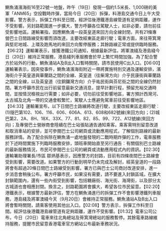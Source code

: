 鰂魚涌濱海街16至22號一地盤，昨午（19日）發現一個約1.5米長、1,000磅的美軍「ANM65」空投戰時炸彈，當局今日（20日）拆彈，料港島交通今日上午大受影響。警方表示，拆彈工作料至日間，經評估後港鐵港島線管道有足夠距離，運作不受影響。另封路範圍進一步擴大，警方呼籲各位駕駛人士，如非必要，請勿前往受影響地區。運輸署指，因應鰂魚涌一段英皇道來回方向全線封閉，共有21條專營巴士日間路線受影響而須改道，主要改經東區走廊行駛；電車方面，來往筲箕灣與堅尼地城、上環及跑馬地的來回方向暫停服務；其餘路線正常或提供臨時服務。【06:23】運輸署表示，接獲港鐵公司通知，根據最新評估，將軍澳綫及港島綫今日（20日）維持正常服務，港島綫列車服務會於早上繁忙時間加強。為了配合警方於站外的行動，鰂魚涌站A及B出入口暫時關閉，請市民使用C出入口。【06:00】運輸署表示，因突發事件，鰂魚涌濱海街附近一帶將實施特別交通及運輸安排，濱海街介乎英皇道與華蘭路之間的全線、英皇道（往柴灣方向）介乎民康街與華蘭路之間的全線，以及英皇道（往銅鑼灣方向）介乎祐民街與芬尼街之間的全線仍然封閉。署方呼籲市民在出行前留意最新交通消息，提早計劃行程，預留充裕交通時間，並按情況檢視出行需要；如非必要，切勿前往受影響地區，署方預計西灣河、太古城及北角一帶的交通會較繁忙，駕駛人士應避免駕車前往受影響地區。【04:33】運輸署宣布，以下日間巴士路線將改道行駛，主要改經東區走廊行駛︰(1)隧巴第102、106、116、606、606A、613、608和682號線(來回方向)；(2)城巴第2、2A、8H、18X、33X、77、81、82、85、99、722、A12號線(來回方向)；及專營巴士營辦商會陸續在巴士站張貼通告通知乘客。乘客需特別留意改道和取消車站的安排，並可參閱巴士公司網頁或流動應用程式，了解個別路線的最新服務詳情。為了配合拆除在鰂魚涌一處地盤發現的二戰時期炸彈的工作，電車服務於下述時間實施下列臨時服務安排，頭班車開始直至另行通告︰有關個別巴士路線的最新服務情況，市民可參閱巴士公司的網頁或流動應用程式內的資訊。【02:30】運輸署助理署長/市區 鄒炳基表示，因應警方的封路，目前有四條夜間巴士路線會受到影響，需要改道。如果警方的行動到明早仍未完成及解封，經英皇道的一段路將會有超過20條日間巴士路線受到影響。署方已與巴士公司商討改道安排，進一步消息會稍後公布。署方呼籲市民，如果沒有需要，請不要進入封鎖區域。在擴大封鎖範圍內，還有一些內街受到影響，包括糖廠街、海光街、海灣街，以及部分太古城道也會相應封閉。換言之，封路範圍將會擴大，希望各位市民留意。【02:20】港鐵表示，根據警方最新評估，警方在鰂魚涌進行的拆彈工作不會影響港鐵列車服務，港島綫及將軍澳綫今天（9月20日）會維持正常服務。鰂魚涌站A及B出入口將會暫時關閉，請乘客使用其他出入口。【02:08】警方表示，拆彈工作料至日間。經評估後港鐵港島線管道有足夠距離，運作不受影響。【01:32】電車公司公布，今日（20日）電車來往北角總站及筲箕灣總站的服務暫停。其餘電車路線維持服務，提醒市民留意香港電車官方網站公布最新車務狀況。